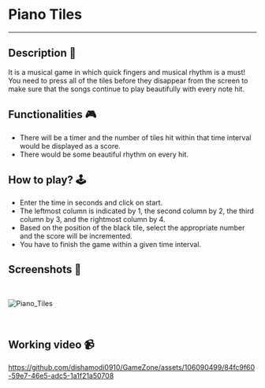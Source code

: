 # **Piano Tiles** 

---
## **Description 📃**
<!-- add your game description here  -->
It is a musical game in which quick fingers and musical rhythm is a must! You need to press all of the tiles before they disappear from the screen to make sure that the songs continue to play beautifully with every note hit.

## **Functionalities 🎮**
<!-- add functionalities over here -->
- There will be a timer and the number of tiles hit within that time interval would be displayed as a score.
- There would be some beautiful rhythm on every hit.
  
## **How to play? 🕹️**
<!-- add the steps how to play games -->
- Enter the time in seconds and click on start.
- The leftmost column is indicated by 1, the second column by 2, the third column by 3, and the rightmost column by 4.
- Based on the position of the black tile, select the appropriate number and the score will be incremented.
- You have to finish the game within a given time interval.

## **Screenshots 📸**

<br>
<!-- add your screenshots like this -->
<!-- ![image](url) -->

![Piano_Tiles](https://github.com/dishamodi0910/GameZone/assets/106090499/183dd010-0d33-4bd7-85b2-5a7b2db4e2e3)

<br>

## **Working video 📹**
<!-- add your working video over here -->
https://github.com/dishamodi0910/GameZone/assets/106090499/84fc9f60-59e7-46e5-adc5-1a1f21a50708

